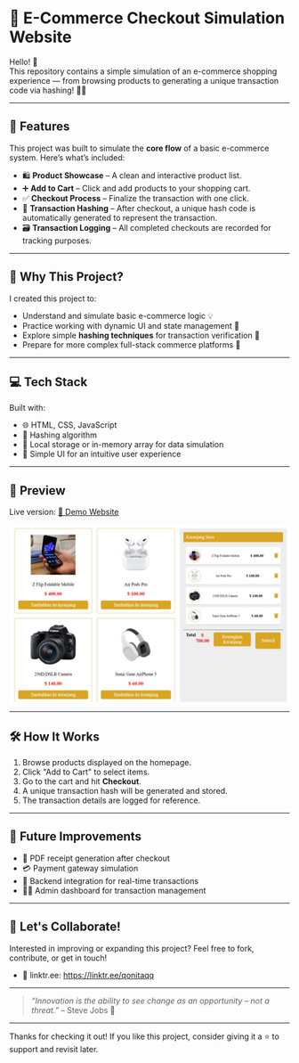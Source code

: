 # 🛒 E-Commerce Checkout Simulation Website

Hello! 👋  
This repository contains a simple simulation of an e-commerce shopping experience — from browsing products to generating a unique transaction code via hashing! 🔐🧾

---

## 🧭 Features

This project was built to simulate the **core flow** of a basic e-commerce system. Here’s what’s included:

- 🛍️ **Product Showcase** – A clean and interactive product list.
- ➕ **Add to Cart** – Click and add products to your shopping cart.
- ✅ **Checkout Process** – Finalize the transaction with one click.
- 🔐 **Transaction Hashing** – After checkout, a unique hash code is automatically generated to represent the transaction.
- 🗃️ **Transaction Logging** – All completed checkouts are recorded for tracking purposes.

---

## 🧠 Why This Project?

I created this project to:

- Understand and simulate basic e-commerce logic 💡  
- Practice working with dynamic UI and state management 🧩  
- Explore simple **hashing techniques** for transaction verification 🔐  
- Prepare for more complex full-stack commerce platforms 💼

---

## 💻 Tech Stack

Built with:

- 🌐 HTML, CSS, JavaScript  
- 🧮 Hashing algorithm  
- 💾 Local storage or in-memory array for data simulation  
- 🎨 Simple UI for an intuitive user experience

---

## 📸 Preview

Live version: [🔗 Demo Website](https://nadaqqn.github.io/Transaksi-produk/)

![Checkout Simulation Screenshot](previewWeb.jpg)

---

## 🛠 How It Works

1. Browse products displayed on the homepage.  
2. Click "Add to Cart" to select items.  
3. Go to the cart and hit **Checkout**.  
4. A unique transaction hash will be generated and stored.  
5. The transaction details are logged for reference.

---

## 🚀 Future Improvements

- 🧾 PDF receipt generation after checkout  
- 💳 Payment gateway simulation  
- 🔗 Backend integration for real-time transactions  
- 🧑‍💻 Admin dashboard for transaction management

---

## 🤝 Let's Collaborate!

Interested in improving or expanding this project? Feel free to fork, contribute, or get in touch!

- 💌 linktr.ee: https://linktr.ee/qonitaqq

---

> *“Innovation is the ability to see change as an opportunity – not a threat.”* – Steve Jobs 🔁

---

Thanks for checking it out! If you like this project, consider giving it a ⭐️ to support and revisit later.
